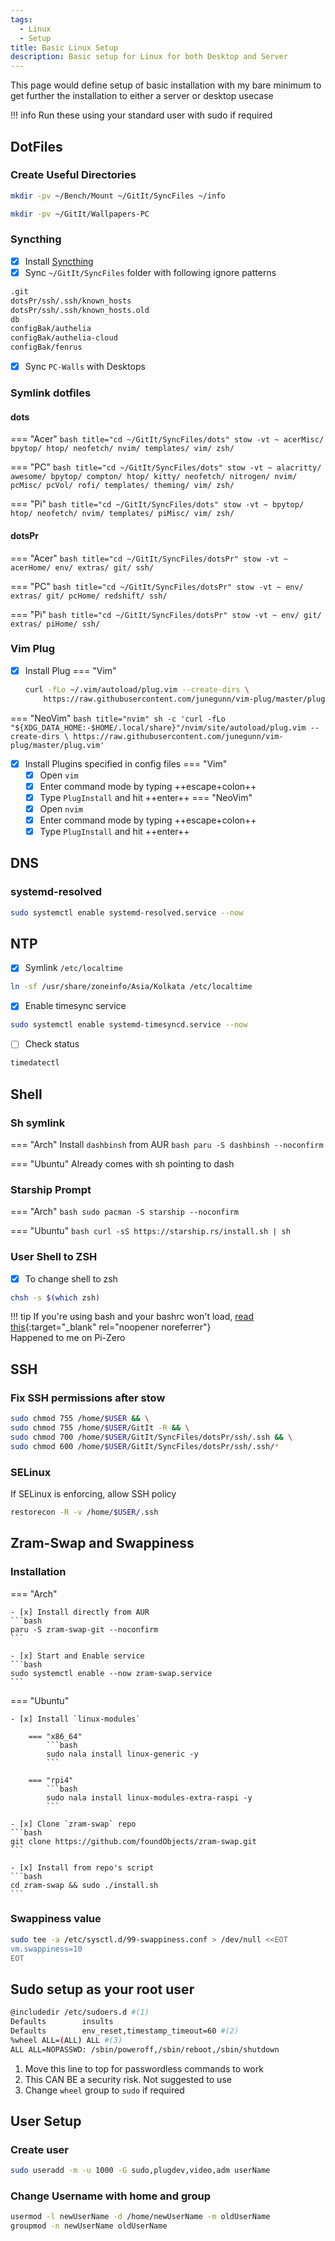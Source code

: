 ```yaml
---
tags:
  - Linux
  - Setup
title: Basic Linux Setup
description: Basic setup for Linux for both Desktop and Server
---
```

This page would define setup of basic installation with my bare minimum to get further the installation to either a server or desktop usecase

!!! info
    Run these using your standard user with sudo if required  

## DotFiles
### Create Useful Directories
```bash
mkdir -pv ~/Bench/Mount ~/GitIt/SyncFiles ~/info
```
```bash title="Extra one for Desktop"
mkdir -pv ~/GitIt/Wallpapers-PC
```

### Syncthing
- [x] Install [Syncthing](/filesv/syncthing/)
- [x] Sync `~/GitIt/SyncFiles` folder with following ignore patterns
```bash
.git
dotsPr/ssh/.ssh/known_hosts
dotsPr/ssh/.ssh/known_hosts.old
db
configBak/authelia
configBak/authelia-cloud
configBak/fenrus
```
- [x] Sync `PC-Walls` with Desktops

### Symlink dotfiles
#### dots
=== "Acer"
    ```bash title="cd ~/GitIt/SyncFiles/dots"
    stow -vt ~ acerMisc/ bpytop/ htop/ neofetch/ nvim/ templates/ vim/ zsh/
    ```

=== "PC"
    ```bash title="cd ~/GitIt/SyncFiles/dots"
    stow -vt ~ alacritty/ awesome/ bpytop/ compton/ htop/ kitty/ neofetch/ nitrogen/ nvim/ pcMisc/ pcVol/ rofi/ templates/ theming/ vim/ zsh/
    ```

=== "Pi"
    ```bash title="cd ~/GitIt/SyncFiles/dots"
    stow -vt ~ bpytop/ htop/ neofetch/ nvim/ templates/ piMisc/ vim/ zsh/
    ```


#### dotsPr
=== "Acer"
    ```bash title="cd ~/GitIt/SyncFiles/dotsPr"
    stow -vt ~ acerHome/ env/ extras/ git/ ssh/
    ```

=== "PC"
    ```bash title="cd ~/GitIt/SyncFiles/dotsPr"
    stow -vt ~ env/ extras/ git/ pcHome/ redshift/ ssh/
    ```

=== "Pi"
    ```bash title="cd ~/GitIt/SyncFiles/dotsPr"
    stow -vt ~ env/ git/ extras/ piHome/ ssh/
    ```

### Vim Plug
- [x] Install Plug
=== "Vim"
    ```bash title="vim"
    curl -fLo ~/.vim/autoload/plug.vim --create-dirs \
        https://raw.githubusercontent.com/junegunn/vim-plug/master/plug.vim
    ```
=== "NeoVim"
    ```bash title="nvim"
    sh -c 'curl -fLo "${XDG_DATA_HOME:-$HOME/.local/share}"/nvim/site/autoload/plug.vim --create-dirs \
        https://raw.githubusercontent.com/junegunn/vim-plug/master/plug.vim'
    ```

- [x] Install Plugins specified in config files
=== "Vim"
    - [x] Open `vim`
    - [x] Enter command mode by typing ++escape+colon++ 
    - [x] Type `PlugInstall` and hit ++enter++
=== "NeoVim"
    - [x] Open `nvim`
    - [x] Enter command mode by typing ++escape+colon++ 
    - [x] Type `PlugInstall` and hit ++enter++

## DNS
### systemd-resolved
```bash
sudo systemctl enable systemd-resolved.service --now
```

## NTP

- [x] Symlink `/etc/localtime`
```bash
ln -sf /usr/share/zoneinfo/Asia/Kolkata /etc/localtime
```
- [x] Enable timesync service
```bash
sudo systemctl enable systemd-timesyncd.service --now
```
- [ ] Check status
```bash
timedatectl
```

## Shell
### Sh symlink
=== "Arch"
    Install `dashbinsh` from AUR
    ```bash
    paru -S dashbinsh --noconfirm
    ```

=== "Ubuntu"
    Already comes with sh pointing to dash

### Starship Prompt
=== "Arch"
    ```bash
    sudo pacman -S starship --noconfirm
    ```

=== "Ubuntu"
    ```bash
    curl -sS https://starship.rs/install.sh | sh
    ```
### User Shell to ZSH
- [x] To change shell to zsh
```bash title="Run as user whose shell you want to change, NOT ROOT OR SUDO"
chsh -s $(which zsh)
```

!!! tip
    If you're using bash and your bashrc won't load, [read this](https://stackoverflow.com/questions/18393521/bashrc-not-loading-until-run-bash-command/18393620#18393620){:target="_blank" rel="noopener noreferrer"}  
    Happened to me on Pi-Zero

## SSH
### Fix SSH permissions after stow
```bash
sudo chmod 755 /home/$USER && \
sudo chmod 755 /home/$USER/GitIt -R && \
sudo chmod 700 /home/$USER/GitIt/SyncFiles/dotsPr/ssh/.ssh && \
sudo chmod 600 /home/$USER/GitIt/SyncFiles/dotsPr/ssh/.ssh/*
```

### SELinux

If SELinux is enforcing, allow SSH policy
```bash
restorecon -R -v /home/$USER/.ssh
```

## Zram-Swap and Swappiness

### Installation
=== "Arch"

    - [x] Install directly from AUR
    ```bash
    paru -S zram-swap-git --noconfirm
    ```

    - [x] Start and Enable service
    ```bash
    sudo systemctl enable --now zram-swap.service
    ```

=== "Ubuntu"

    - [x] Install `linux-modules`

        === "x86_64"
            ```bash
            sudo nala install linux-generic -y
            ```

        === "rpi4"
            ```bash
            sudo nala install linux-modules-extra-raspi -y
            ```

    - [x] Clone `zram-swap` repo
    ```bash
    git clone https://github.com/foundObjects/zram-swap.git
    ```

    - [x] Install from repo's script
    ```bash
    cd zram-swap && sudo ./install.sh
    ```

### Swappiness value
```bash
sudo tee -a /etc/sysctl.d/99-swappiness.conf > /dev/null <<EOT
vm.swappiness=10
EOT
```

## Sudo setup as your root user
```bash title="EDITOR=nvim visudo"
@includedir /etc/sudoers.d #(1)
Defaults        insults
Defaults        env_reset,timestamp_timeout=60 #(2)
%wheel ALL=(ALL) ALL #(3)
ALL ALL=NOPASSWD: /sbin/poweroff,/sbin/reboot,/sbin/shutdown
```

1. Move this line to top for passwordless commands to work
2. This CAN BE a security risk. Not suggested to use
3. Change `wheel` group to `sudo` if required

## User Setup
### Create user
```bash title="UID and GID is 1000"
sudo useradd -m -u 1000 -G sudo,plugdev,video,adm userName
```

### Change Username with home and group
```bash title="Change Usernames accordingly"
usermod -l newUserName -d /home/newUserName -m oldUserName
groupmod -n newUserName oldUserName
```
